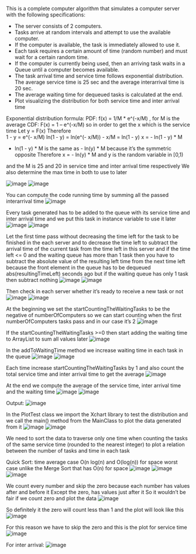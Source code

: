 This is a complete computer algorithm that simulates a computer server with the following specifications:
<ul>
  <li>The server consists of 2 computers.</li>
  <li>Tasks arrive at random intervals and attempt to use the available computer.</li>
  <li>If the computer is available, the task is immediately allowed to use it.</li>
  <li>Each task requires a certain amount of time (random number) and must wait for a certain random time.</li>
  <li>If the computer is currently being used, then an arriving task waits in a Queue until a computer becomes available.</li>
  <li>The task arrival time and service time follows exponential distribution. The average service time is 25 sec and the average interarrival time is 20 sec.</li>
  <li>The average waiting time for dequeued tasks is calculated at the end.</li>
  <li>Plot visualizing the distribution for both service time and inter arrival time</li>
</ul>
  
  
  
Exponential distribution formula:
PDF: f(x) = 1/M * e^(-x/M) , for M is the average
CDF: F(x) = 1 – e^(-x/M)
so in order to get the x which is the service time
Let y = F(x) 
Therefore       
    1 - y = e^(- x/M)
		ln(1 - y) = ln(e^(- x/M))
		- x/M = ln(1 - y)
		x = - ln(1 - y) * M
    
- ln(1 - y) * M   is the same as - ln(y) * M   because it’s the symmetric opposite
Therefore   x = - ln(y) * M    and  y  is the random variable in [0,1)

and the M is 25 and 20 in service time and inter arrival time respectively
We also determine the max time in both to use to later

![image](https://user-images.githubusercontent.com/98273362/175291386-aca89b6f-d6dc-48c2-ad30-9a624493b57c.png)
![image](https://user-images.githubusercontent.com/98273362/175291502-1bab83eb-ab81-4801-8392-9c9fb75acfcd.png)



You can compute the code running time by summing all the passed interarrival time
![image](https://user-images.githubusercontent.com/98273362/175291693-7513f6f9-46e9-4a4b-803f-5ddb47a17598.png)




Every task generated has to be added to the queue with its service time and inter arrival time and we put this task in instance variable to use it later
![image](https://user-images.githubusercontent.com/98273362/175291871-dd4db8c4-f237-44af-bac0-205c2d101b08.png)
![image](https://user-images.githubusercontent.com/98273362/175308437-03d2069f-df1b-495b-821f-0fe9a7cf97d5.png)




Let the first time pass without decreasing the time left for the task to be finished in the each server
and to decrease the time left to subtract the arrival time of the current task from the time left in this server
and if the time left <= 0
 and the waiting queue has more than 1 task then you have to subtract the absolute value of the resulting left time from the next time left because the front element in the queue has to be dequeued abs(resultingTimeLeft) seconds ago 
but if the waiting queue has only 1 task then subtract nothing
![image](https://user-images.githubusercontent.com/98273362/175292278-9dec0dab-968b-4f8b-89b0-e4fcb4099492.png)
![image](https://user-images.githubusercontent.com/98273362/175308641-f0455273-23d8-4984-b6c9-e7fcac012fee.png)



Then check in each server whether it’s ready to receive a new task or not
![image](https://user-images.githubusercontent.com/98273362/175292428-258eb4b6-f5b2-476d-8655-7d0919bdbd11.png)
![image](https://user-images.githubusercontent.com/98273362/175292522-851af275-e169-413a-9ed4-e08aded04df5.png)



At the beginning we set the startCountingTheWaitingTasks to be the negative of numberOfComputers so we can start counting when the first numberOfComputers tasks pass and in our case it’s 2 
![image](https://user-images.githubusercontent.com/98273362/175292728-affc945a-2c81-4ce2-86ba-db6c4f88ae9f.png)




If the startCountingTheWaitingTasks >=0 then start adding the waiting time to ArrayList to sum all values later 
![image](https://user-images.githubusercontent.com/98273362/175292958-9a5836bb-6478-4ef4-be17-648a3425df83.png)




In the addToWaitingTime method we increase waiting time in each task in the queue 
![image](https://user-images.githubusercontent.com/98273362/175293259-6df56237-68fc-4849-bd84-f597b5f54386.png)
![image](https://user-images.githubusercontent.com/98273362/175293350-d5e9fe99-9483-4dc8-a990-6a8ce9a848d3.png)



Each time increase startCountingTheWaitingTasks by 1
and also count the total service time and inter arrival time to get the average 
![image](https://user-images.githubusercontent.com/98273362/175293550-b31b3dce-91ea-4b80-ab1f-d69e8e8fafc4.png)




At the end we compute the average of the service time, inter arrival time and the waiting time
![image](https://user-images.githubusercontent.com/98273362/175293669-d58bbe70-83f0-47b3-9ce0-37b02a0ff256.png)
![image](https://user-images.githubusercontent.com/98273362/175293746-926876ed-c2a0-47cb-9032-156e0c6f0306.png)



Output:
![image](https://user-images.githubusercontent.com/98273362/175293818-b0c26c21-b692-4513-8508-37246fb777be.png)



In the PlotTest class we import the Xchart library to test the distribution and we call the main() method from the MainClass to plot the data generated from it 
![image](https://user-images.githubusercontent.com/98273362/175294400-aff8d290-c920-4102-8da0-671f676cee0c.png)
![image](https://user-images.githubusercontent.com/98273362/175295695-19b13089-1e36-4e5d-b72a-792ceac61a3d.png)



We need to sort the data to traverse only one time when counting the tasks of the same service time (rounded to the nearest integer) to plot a relation between the number of tasks and time in each task

Quick Sort: time average case O(n log(n) and O(log(n)) for space worst case unlike the Merge Sort that has O(n) for space
![image](https://user-images.githubusercontent.com/98273362/175307234-b314cfb6-02a8-48eb-898f-6fef6f9904ac.png)
![image](https://user-images.githubusercontent.com/98273362/175307367-fd61990e-1214-4c84-89d0-6569020102b5.png)
![image](https://user-images.githubusercontent.com/98273362/175307461-0b390bbc-cbca-4848-bf49-80eccf536f95.png)



We count every number and skip the zero because each number has values after and before it 
Except the zero, has values just after it
So it wouldn’t be fair if we count zero and plot the data
![image](https://user-images.githubusercontent.com/98273362/175307949-e4cd31aa-f530-4f7f-ada0-f6eb5c68ddfa.png)

So definitely it the zero will count less than 1 and the plot will look like this
![image](https://user-images.githubusercontent.com/98273362/175308026-a9dd86a7-42fa-40c6-b71e-94852dd63745.png)


For this reason we have to skip the zero and this is the plot for service time 
![image](https://user-images.githubusercontent.com/98273362/175308081-45383ab3-f4ef-44e5-ba89-8ab1d2e3e0b4.png)



For inter arrival: 
![image](https://user-images.githubusercontent.com/98273362/175308124-0782b989-b7d9-48ca-be5d-f9de07d02c02.png)









